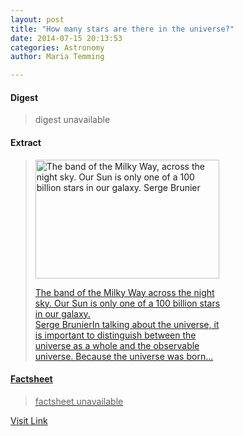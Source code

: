 ```yaml
---
layout: post
title: "How many stars are there in the universe?"
date: 2014-07-15 20:13:53
categories: Astronomy
author: Maria Temming

---
```



#### Digest
>digest unavailable

#### Extract
><div id="attachment_255426004" style="width: 304px" class="wp-caption alignright"><a href="http://d366w3m5tf0813.cloudfront.net/wp-content/uploads/milky-way1.jpg"><img class="size-medium wp-image-255426004" src="http://d366w3m5tf0813.cloudfront.net/wp-content/uploads/milky-way1-294x190.jpg" alt="The band of the Milky Way, across the night sky. Our Sun is only one of a 100 billion stars in our galaxy. Serge Brunier" width="294" height="190" /><p class="wp-caption-text">The band of the Milky Way across the night sky. Our Sun is only one of a 100 billion stars in our galaxy.<br />Serge BrunierIn talking about the universe, it is important to distinguish between the universe as a whole and the observable universe. Because the universe was born...

#### Factsheet
>factsheet unavailable

[Visit Link](http://www.skyandtelescope.com/astronomy-resources/many-stars-universe/)


